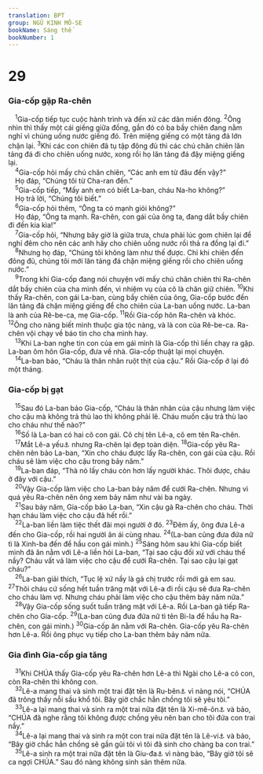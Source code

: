 ```yaml
---
translation: BPT
group: NGŨ KINH MÔ-SE
bookName: Sáng thế 
bookNumber: 1
---
```


<div class="title"><h1>29</h1><h3>Gia-cốp gặp Ra-chên</h3></div>
<span class="verse sa_29_1"> <sup>1</sup>Gia-cốp tiếp tục cuộc hành trình và đến xứ các dân miền đông.</span>
<span class="verse sa_29_2"><sup>2</sup>Ông nhìn thì thấy một cái giếng giữa đồng, gần đó có ba bầy chiên đang nằm nghỉ vì chúng uống nước giếng đó. Trên miệng giếng có một tảng đá lớn chặn lại.</span>
<span class="verse sa_29_3"><sup>3</sup>Khi các con chiên đã tụ tập đông đủ thì các chú chăn chiên lăn tảng đá đi cho chiên uống nước, xong rồi họ lăn tảng đá đậy miệng giếng lại.<br/></span>
<span class="verse sa_29_4"> <sup>4</sup>Gia-cốp hỏi mấy chú chăn chiên, “Các anh em từ đâu đến vậy?”<br/> Họ đáp, “Chúng tôi từ Cha-ran đến.”<br/></span>
<span class="verse sa_29_5"> <sup>5</sup>Gia-cốp tiếp, “Mấy anh em có biết La-ban, cháu Na-ho không?”<br/> Họ trả lời, “Chúng tôi biết.”<br/></span>
<span class="verse sa_29_6"> <sup>6</sup>Gia-cốp hỏi thêm, “Ông ta có mạnh giỏi không?”<br/> Họ đáp, “Ông ta mạnh. Ra-chên, con gái của ông ta, đang dắt bầy chiên đi đến kia kìa!”<br/></span>
<span class="verse sa_29_7"> <sup>7</sup>Gia-cốp hỏi, “Nhưng bây giờ là giữa trưa, chưa phải lúc gom chiên lại để nghỉ đêm cho nên các anh hãy cho chiên uống nước rồi thả ra đồng lại đi.”<br/></span>
<span class="verse sa_29_8"> <sup>8</sup>Nhưng họ đáp, “Chúng tôi không làm như thế được. Chỉ khi chiên đến đông đủ, chúng tôi mới lăn tảng đá chặn miệng giếng rồi cho chiên uống nước.”<br/></span>
<span class="verse sa_29_9"> <sup>9</sup>Trong khi Gia-cốp đang nói chuyện với mấy chú chăn chiên thì Ra-chên dắt bầy chiên của cha mình đến, vì nhiệm vụ của cô là chăn giữ chiên.</span>
<span class="verse sa_29_10"><sup>10</sup>Khi thấy Ra-chên, con gái La-ban, cùng bầy chiên của ông, Gia-cốp bước đến lăn tảng đá chặn miệng giếng để cho chiên của La-ban uống nước. La-ban là anh của Rê-be-ca, mẹ Gia-cốp.</span>
<span class="verse sa_29_11"><sup>11</sup>Rồi Gia-cốp hôn Ra-chên và khóc.</span>
<span class="verse sa_29_12"><sup>12</sup>Ông cho nàng biết mình thuộc gia tộc nàng, và là con của Rê-be-ca. Ra-chên vội chạy về báo tin cho cha mình hay.<br/></span>
<span class="verse sa_29_13"> <sup>13</sup>Khi La-ban nghe tin con của em gái mình là Gia-cốp thì liền chạy ra gặp. La-ban ôm hôn Gia-cốp, đưa về nhà. Gia-cốp thuật lại mọi chuyện.<br/></span>
<span class="verse sa_29_14"> <sup>14</sup>La-ban bảo, “Cháu là thân nhân ruột thịt của cậu.” Rồi Gia-cốp ở lại đó một tháng.<br/></span>
<div class="title"><h3>Gia-cốp bị gạt</h3></div>
<span class="verse sa_29_15"> <sup>15</sup>Sau đó La-ban bảo Gia-cốp, “Cháu là thân nhân của cậu nhưng làm việc cho cậu mà không trả thù lao thì không phải lẽ. Cháu muốn cậu trả thù lao cho cháu như thế nào?”<br/></span>
<span class="verse sa_29_16"> <sup>16</sup>Số là La-ban có hai cô con gái. Cô chị tên Lê-a, cô em tên Ra-chên.<br/></span>
<span class="verse sa_29_17"> <sup>17</sup>Mắt Lê-a yếu<a data-toggle="tooltip" data-placement="bottom" title="Một cách nói khéo cho thấy Lê-a không đẹp.">⚓</a> nhưng Ra-chên lại đẹp toàn diện.</span>
<span class="verse sa_29_18"><sup>18</sup>Gia-cốp yêu Ra-chên nên bảo La-ban, “Xin cho cháu được lấy Ra-chên, con gái của cậu. Rồi cháu sẽ làm việc cho cậu trong bảy năm.”<br/></span>
<span class="verse sa_29_19"> <sup>19</sup>La-ban đáp, “Thà nó lấy cháu còn hơn lấy người khác. Thôi được, cháu ở đây với cậu.”<br/></span>
<span class="verse sa_29_20"> <sup>20</sup>Vậy Gia-cốp làm việc cho La-ban bảy năm để cưới Ra-chên. Nhưng vì quá yêu Ra-chên nên ông xem bảy năm như vài ba ngày.<br/></span>
<span class="verse sa_29_21"> <sup>21</sup>Sau bảy năm, Gia-cốp bảo La-ban, “Xin cậu gả Ra-chên cho cháu. Thời hạn cháu làm việc cho cậu đã hết rồi.”<br/></span>
<span class="verse sa_29_22"> <sup>22</sup>La-ban liền làm tiệc thết đãi mọi người ở đó.</span>
<span class="verse sa_29_23"><sup>23</sup>Đêm ấy, ông đưa Lê-a đến cho Gia-cốp, rồi hai người ân ái cùng nhau.</span>
<span class="verse sa_29_24"><sup>24</sup>(La-ban cũng đưa đứa nữ tì là Xinh-ba đến để hầu con gái mình.)</span>
<span class="verse sa_29_25"><sup>25</sup>Sáng hôm sau khi Gia-cốp biết mình đã ăn nằm với Lê-a liền hỏi La-ban, “Tại sao cậu đối xử với cháu thế nầy? Cháu vất vả làm việc cho cậu để cưới Ra-chên. Tại sao cậu lại gạt cháu?”<br/></span>
<span class="verse sa_29_26"> <sup>26</sup>La-ban giải thích, “Tục lệ xứ nầy là gả chị trước rồi mới gả em sau.</span>
<span class="verse sa_29_27"><sup>27</sup>Thôi cháu cứ sống hết tuần trăng mật với Lê-a đi rồi cậu sẽ đưa Ra-chên cho cháu làm vợ. Nhưng cháu phải làm việc cho cậu thêm bảy năm nữa.”<br/></span>
<span class="verse sa_29_28"> <sup>28</sup>Vậy Gia-cốp sống suốt tuần trăng mật với Lê-a. Rồi La-ban gả tiếp Ra-chên cho Gia-cốp.</span>
<span class="verse sa_29_29"><sup>29</sup>(La-ban cũng đưa đứa nữ tì tên Bi-la để hầu hạ Ra-chên, con gái mình.)</span>
<span class="verse sa_29_30"><sup>30</sup>Gia-cốp ăn nằm với Ra-chên. Gia-cốp yêu Ra-chên hơn Lê-a. Rồi ông phục vụ tiếp cho La-ban thêm bảy năm nữa.<br/></span>
<div class="title"><h3>Gia đình Gia-cốp gia tăng</h3></div>
<span class="verse sa_29_31"> <sup>31</sup>Khi CHÚA thấy Gia-cốp yêu Ra-chên hơn Lê-a thì Ngài cho Lê-a có con, còn Ra-chên thì không con.<br/></span>
<span class="verse sa_29_32"> <sup>32</sup>Lê-a mang thai và sinh một trai đặt tên là Ru-bên<a data-toggle="tooltip" data-placement="bottom" title="Từ ngữ nầy theo tiếng Hê-bơ-rơ nghĩa là “Nầy, nó là con trai.”">⚓</a> vì nàng nói, “CHÚA đã trông thấy nỗi sầu khổ tôi. Bây giờ chắc hẳn chồng tôi sẽ yêu tôi.”<br/></span>
<span class="verse sa_29_33"> <sup>33</sup>Lê-a lại mang thai và sinh ra một trai nữa đặt tên là Xi-mê-ôn<a data-toggle="tooltip" data-placement="bottom" title="Nghĩa là “Ngài nghe.”">⚓</a> và bảo, “CHÚA đã nghe rằng tôi không được chồng yêu nên ban cho tôi đứa con trai nầy.”<br/></span>
<span class="verse sa_29_34"> <sup>34</sup>Lê-a lại mang thai và sinh ra một con trai nữa đặt tên là Lê-vi<a data-toggle="tooltip" data-placement="bottom" title="Nghĩa là “đi theo” hay “gần gũi.”">⚓</a> và bảo, “Bây giờ chắc hẳn chồng sẽ gần gũi tôi vì tôi đã sinh cho chàng ba con trai.”<br/></span>
<span class="verse sa_29_35"> <sup>35</sup>Lê-a sinh ra một trai nữa đặt tên là Giu-đa<a data-toggle="tooltip" data-placement="bottom" title="Nghĩa là “Ngài được ca ngợi.”">⚓</a> vì nàng bảo, “Bây giờ tôi sẽ ca ngợi CHÚA.” Sau đó nàng không sinh sản thêm nữa.<br/></span>
